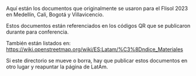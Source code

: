Aquí están los documentos que originalmente se usaron para el Flisol 2023 en Medellín, Cali, Bogotá y Villavicencio.

Estos documentos están referenciados en los códigos QR que se publicaron durante para conferencia.

También están listados en: https://wiki.openstreetmap.org/wiki/ES:Latam/%C3%8Dndice_Materiales

Si este directorio se mueve o borra, hay que publicar estos documentos en otro lugar y reapuntar la página de LatAm.
